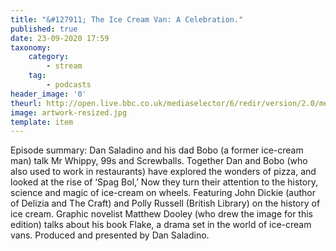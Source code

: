 ```yaml
---
title: "&#127911; The Ice Cream Van: A Celebration."
published: true
date: 23-09-2020 17:59
taxonomy:
    category:
        - stream
    tag:
        - podcasts
header_image: '0'
theurl: http://open.live.bbc.co.uk/mediaselector/6/redir/version/2.0/mediaset/audio-nondrm-download/proto/http/vpid/p08r6wn9.mp3
image: artwork-resized.jpg
template: item
--- 
```

Episode summary: Dan Saladino and his dad Bobo (a former ice-cream man) talk Mr Whippy, 99s and Screwballs. Together Dan and Bobo (who also used to work in restaurants) have explored the wonders of pizza, and looked at the rise of ‘Spag Bol,’ Now they turn their attention to the history, science and magic of ice-cream on wheels. Featuring John Dickie (author of Delizia and The Craft) and Polly Russell (British Library) on the history of ice cream. Graphic novelist Matthew Dooley (who drew the image for this edition) talks about his book Flake, a drama set in the world of ice-cream vans. Produced and presented by Dan Saladino.
